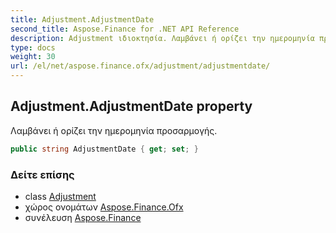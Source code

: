 ```yaml
---
title: Adjustment.AdjustmentDate
second_title: Aspose.Finance for .NET API Reference
description: Adjustment ιδιοκτησία. Λαμβάνει ή ορίζει την ημερομηνία προσαρμογής.
type: docs
weight: 30
url: /el/net/aspose.finance.ofx/adjustment/adjustmentdate/
---
```

## Adjustment.AdjustmentDate property

Λαμβάνει ή ορίζει την ημερομηνία προσαρμογής.

```csharp
public string AdjustmentDate { get; set; }
```

### Δείτε επίσης

* class [Adjustment](../)
* χώρος ονομάτων [Aspose.Finance.Ofx](../../adjustment/)
* συνέλευση [Aspose.Finance](../../../)


